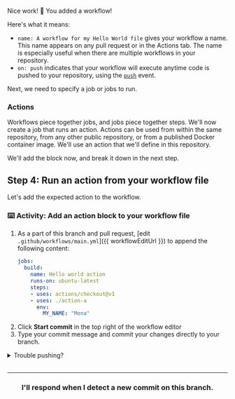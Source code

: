 Nice work! :tada: You added a workflow!

Here's what it means:
- `name: A workflow for my Hello World file` gives your workflow a name. This name appears on any pull request or in the Actions tab. The name is especially useful when there are multiple workflows in your repository.
- `on: push` indicates that your workflow will execute anytime code is pushed to your repository, using the [`push`](https://developer.github.com/v3/activity/events/types/#pushevent) event.

Next, we need to specify a job or jobs to run.

### Actions

Workflows piece together jobs, and jobs piece together steps. We'll now create a job that runs an action. Actions can be used from within the same repository, from any other public repository, or from a published Docker container image. We'll use an action that we'll define in this repository.

We'll add the block now, and break it down in the next step.

## Step 4: Run an action from your workflow file

Let's add the expected action to the workflow.

### :keyboard: Activity: Add an action block to your workflow file

1. As a part of this branch and pull request, [edit `.github/workflows/main.yml`]({{ workflowEditUrl }}) to append the following content:
    ```yaml
    jobs:
      build:
        name: Hello world action
        runs-on: ubuntu-latest    
        steps:
        - uses: actions/checkout@v1
        - uses: ./action-a
          env:
            MY_NAME: "Mona"
    ```
1. Click **Start commit** in the top right of the workflow editor
1. Type your commit message and commit your changes directly to your branch.

<details><summary>Trouble pushing?</summary>

The `main.yml` file cannot be edited using an integration. Try editing the file using the web interface, or your command line.

It is possible that you are using an integration (like GitHub Desktop or any other tool that authenticates as you and pushes on your behalf) if you receive a message like the one below:

```shell
To https://github.com/your-username/your-repo.git
 ! [remote rejected] your-branch -> your-branch (refusing to allow an integration to update main.yml)
error: failed to push some refs to 'https://github.com/your-username/your-repo.git'
```
</details>
<br />

<hr>
<h3 align="center">I'll respond when I detect a new commit on this branch.</h3>
